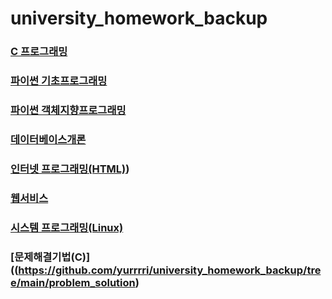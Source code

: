 # university_homework_backup
### [C 프로그래밍](https://github.com/yurrrri/university_homework_backup/tree/main/c_programming)
### [파이썬 기초프로그래밍](https://github.com/yurrrri/university_homework_backup/tree/main/python_basic_programming)
### [파이썬 객체지향프로그래밍](https://github.com/yurrrri/university_homework_backup/tree/main/python_oop_programming)
### [데이터베이스개론](https://github.com/yurrrri/university_homework_backup/tree/main/database)
### [인터넷 프로그래밍(HTML)](https://github.com/yurrrri/university_homework_backup/tree/main/web_service))
### [웹서비스](https://github.com/yurrrri/university_homework_backup/tree/main/web_service)
### [시스템 프로그래밍(Linux)](https://github.com/yurrrri/university_homework_backup/tree/main/system_programming)
### [문제해결기법(C)]((https://github.com/yurrrri/university_homework_backup/tree/main/problem_solution)
